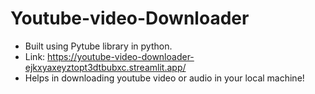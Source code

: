 # Youtube-video-Downloader
- Built using Pytube library in python.
- Link: https://youtube-video-downloader-ejkxyaxeyztopt3dtbubxc.streamlit.app/
- Helps in downloading youtube video or audio in your local machine! 
